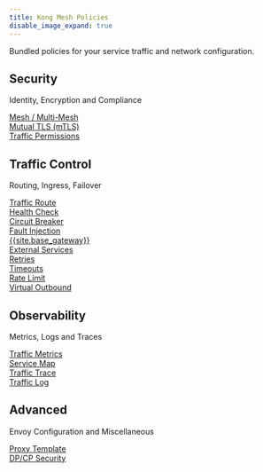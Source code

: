 ```yaml
---
title: Kong Mesh Policies
disable_image_expand: true
---
```


Bundled policies for your service traffic and network configuration.

## Security
Identity, Encryption and Compliance

<div class="docs-grid-install">

  <a href="/mesh/{{page.release}}/policies/mesh/" class="docs-grid-install-block no-description">
    <img class="install-icon" src="/assets/images/icons/policies/icon-mesh-multi-tenancy@2x.png" alt="" />
    <div class="install-text">Mesh / Multi-Mesh</div>
  </a>

  <a href="/mesh/{{page.release}}/policies/mutual-tls/" class="docs-grid-install-block no-description">
    <img class="install-icon" src="/assets/images/icons/policies/icon-mtls@2x.png" alt="" />
    <div class="install-text">Mutual TLS (mTLS)</div>
  </a>

  <a href="/mesh/{{page.release}}/policies/traffic-permissions/" class="docs-grid-install-block no-description">
    <img class="install-icon" src="/assets/images/icons/policies/icon-traffic-control@2x.png" alt="" />
    <div class="install-text">Traffic Permissions</div>
  </a>

</div>

## Traffic Control
Routing, Ingress, Failover

<div class="docs-grid-install">

  <a href="/mesh/{{page.release}}/policies/traffic-route/" class="docs-grid-install-block no-description">
    <img class="install-icon" src="/assets/images/icons/policies/icon-traffic-route@2x.png" alt="" />
    <div class="install-text">Traffic Route</div>
  </a>

  <a href="/mesh/{{page.release}}/policies/health-check/" class="docs-grid-install-block no-description">
    <img class="install-icon" src="/assets/images/icons/policies/icon-healthcheck@2x.png" alt="" />
    <div class="install-text">Health Check</div>
  </a>

  <a href="/mesh/{{page.release}}/policies/circuit-breaker/" class="docs-grid-install-block no-description">
    <img class="install-icon" src="/assets/images/icons/policies/icon-circuitbreaker.png" alt="" />
    <div class="install-text">Circuit Breaker</div>
  </a>

  <a href="/mesh/{{page.release}}/policies/fault-injection/" class="docs-grid-install-block no-description">
    <img class="install-icon" src="/assets/images/icons/policies/icon-fault-injection@2x.png" alt="" />
    <div class="install-text">Fault Injection</div>
  </a>

  <a href="/mesh/{{page.release}}/explore/gateway/" class="docs-grid-install-block no-description">
    <img class="install-icon" src="/assets/images/icons/policies/icon-kong-logo.png" alt="" />
    <div class="install-text">{{site.base_gateway}}</div>
  </a>

  <a href="/mesh/{{page.release}}/policies/external-services/" class="docs-grid-install-block no-description">
    <img class="install-icon" src="/assets/images/icons/policies/icon-external-services.png" alt="" />
    <div class="install-text">External Services</div>
  </a>

  <a href="/mesh/{{page.release}}/policies/retry/" class="docs-grid-install-block no-description">
    <img class="install-icon" src="/assets/images/icons/policies/retry@2x.png" alt="" />
    <div class="install-text">Retries</div>
  </a>

  <a href="/mesh/{{page.release}}/policies/timeout/" class="docs-grid-install-block no-description">
    <img class="install-icon" src="/assets/images/icons/policies/icon-timeout@2x-80.jpg" alt="" />
    <div class="install-text">Timeouts</div>
  </a>

  <a href="/mesh/{{page.release}}/policies/rate-limit/" class="docs-grid-install-block no-description">
    <img class="install-icon" src="/assets/images/icons/policies/icon-rate-limits.png" alt="" />
    <div class="install-text">Rate Limit</div>
  </a>

  <a href="/mesh/{{page.release}}/policies/virtual-outbound/" class="docs-grid-install-block no-description">
    <img class="install-icon" src="/assets/images/icons/policies/virtual-outbound@2x.png" alt="" />
    <div class="install-text">Virtual Outbound</div>
  </a>

</div>

## Observability
Metrics, Logs and Traces

<div class="docs-grid-install">

  <a href="/mesh/{{page.release}}/policies/traffic-metrics/" class="docs-grid-install-block no-description">
    <img class="install-icon" src="/assets/images/icons/policies/icon-dataplane-metrics@2x.png" alt="" />
    <div class="install-text">Traffic Metrics</div>
  </a>

  <a href="/mesh/{{page.release}}/explore/observability/#datasource-and-service-map" class="docs-grid-install-block no-description">
    <img class="install-icon" src="/assets/images/icons/policies/service-map@2x.png" alt="" />
    <div class="install-text">Service Map</div>
  </a>

  <a href="/mesh/{{page.release}}/policies/traffic-trace/" class="docs-grid-install-block no-description">
    <img class="install-icon" src="/assets/images/icons/policies/icon-traffic-trace@2x.png" alt="" />
    <div class="install-text">Traffic Trace</div>
  </a>

  <a href="/mesh/{{page.release}}/policies/traffic-log/" class="docs-grid-install-block no-description">
    <img class="install-icon" src="/assets/images/icons/policies/icon-traffic-log@2x.png" alt="" />
    <div class="install-text">Traffic Log</div>
  </a>

</div>

## Advanced
Envoy Configuration and Miscellaneous

<div class="docs-grid-install">

  <a href="/mesh/{{page.release}}/policies/proxy-template/" class="docs-grid-install-block no-description">
    <img class="install-icon" src="/assets/images/icons/policies/icon-proxy-template@2x.png" alt="" />
    <div class="install-text">Proxy Template</div>
  </a>

  <a href="/mesh/{{page.release}}/security/certificates/#data-plane-proxy-to-control-plane-communication" class="docs-grid-install-block no-description">
    <img class="install-icon" src="/assets/images/icons/policies/icon-dp-cp-security@2x.png" alt="" />
    <div class="install-text">DP/CP Security</div>
  </a>

</div>
